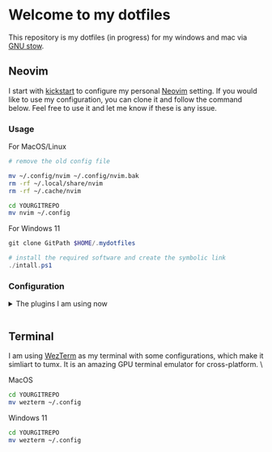# Welcome to my dotfiles

This repository is my dotfiles (in progress) for my windows and mac via [GNU stow].

## Neovim

I start with [kickstart] to configure my personal [Neovim] setting. If you would like to use my configuration, you can
clone it and follow the command below. Feel free to use it and let me know if these is any issue.

### Usage

For MacOS/Linux

```bash
# remove the old config file

mv ~/.config/nvim ~/.config/nvim.bak
rm -rf ~/.local/share/nvim
rm -rf ~/.cache/nvim

cd YOURGITREPO
mv nvim ~/.config
```

For Windows 11

```PowerShell
git clone GitPath $HOME/.mydotfiles

# install the required software and create the symbolic link
./intall.ps1
```

### Configuration

<details><summary>The plugins I am using now <p></summary>

Package manager

- [lazy.nvim](https://github.com/folke/lazy.nvim)

Parsing

- [treesitter](https://github.com/nvim-treesitter/nvim-treesitter)

LSP and Autocompletion

- [lspconfig](https://github.com/neovim/nvim-lspconfig)
- [mason](https://github.com/williamboman/mason.nvim)
- [mason-lspconfig](https://github.com/williamboman/mason-lspconfig.nvim)
- [lspsaga](https://github.com/glepnir/lspsaga.nvim)
- [nvim-cmp](https://github.com/hrsh7th/nvim-cmp)
- [none-ls](https://github.com/nvimtools/none-ls.nvim)

Java LSP

- [jdtls](https://github.com/mfussenegger/nvim-jdtls)

Navigation

- [telescope](https://github.com/nvim-telescope/telescope.nvim)
- [nvim-tree](https://github.com/nvim-tree/nvim-tree.lua)

Editor tool and Git

- [comment.nvim](https://github.com/numToStr/Comment.nvim)
- [copilot](https://github.com/zbirenbaum/copilot.lua)
- [gitsigns](https://github.com/lewis6991/gitsigns.nvim)

Debugging

- [nvim-dap](https://github.com/mfussenegger/nvim-dap)
- [nvim-dap-go](https://github.com/leoluz/nvim-dap-go)

UI

- [lualine](https://github.com/nvim-lualine/lualine.nvim)
- [trouble](https://github.com/folke/trouble.nvim)

</details>

[kickstart]: https://github.com/nvim-lua/kickstart.nvim
[Neovim]: https://neovim.io/
[GNU stow]: https://www.gnu.org/software/stow/manual/stow.html

## Terminal

I am using [WezTerm](https://wezfurlong.org/wezterm/) as my terminal with some configurations, which make it simliart to tumx.
It is an amazing GPU terminal emulator for cross-platform. \

MacOS

```bash
cd YOURGITREPO
mv wezterm ~/.config
```

Windows 11

```bash
cd YOURGITREPO
mv wezterm ~/.config
```
